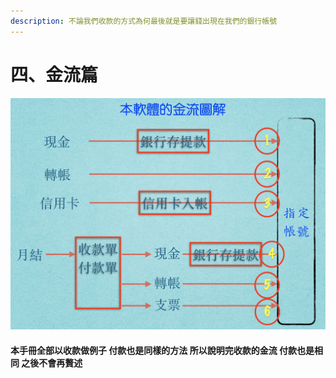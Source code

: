 ```yaml
---
description: 不論我們收款的方式為何最後就是要讓錢出現在我們的銀行帳號
---
```


# 四、金流篇

![&#x5404;&#x7A2E;&#x4ED8;&#x6B3E;&#x72C0;&#x6CC1; &#x6700;&#x5F8C;&#x90FD;&#x8981;&#x9032;&#x6211;&#x5011;&#x6307;&#x5B9A;&#x7684;&#x9280;&#x884C;&#x5E33;&#x865F;](../.gitbook/assets/jie-tu-20191201-shang-wu-2.06.15.jpg)

#### 本手冊全部以收款做例子 付款也是同樣的方法 所以說明完收款的金流 付款也是相同 之後不會再贅述

